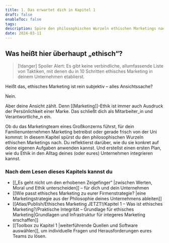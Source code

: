 ```yaml
---
title: 1. Das erwartet dich in Kapitel 1
draft: false
enableToc: false
tags: 
description: Spüre den philosophischen Wurzeln ethischen Marketings nach. Reflektiere darüber, wie du sie konkret auf deine eigenen Aufgaben anwenden kannst. Und erstelle einen Plan, wie du Ethik in den Alltag deines Unternehmen integrierst.
date: 2024-03-11
---
```

## Was heißt hier überhaupt „ethisch“?

> [!danger] Spoiler Alert:
> Es gibt keine verbindliche, allumfassende Liste von Taktiken, mit denen du in 10 Schritten ethisches Marketing in deinem Unternehmen etablierst.

Heißt das, ethisches Marketing ist rein subjektiv – alles Ansichtssache? 

Nein. 

Aber deine Ansicht zählt. Denn [[Marketing]]-Ethik ist immer auch Ausdruck der Persönlichkeit einer Marke. Das schließt dich als Mitarbeiter_in und Verantwortliche_n ein.

Ob du das Marketingteam eines Großkonzerns führst, für dein Familienunternehmen Marketing betreibst oder gerade frisch von der Uni kommst: In diesem Kapitel spürst du den philosophischen Wurzeln ethischen Marketings nach. Du reflektierst darüber, wie du sie konkret auf deine eigenen Aufgaben anwenden kannst. Und erstellst einen ersten Plan, wie du Ethik in den Alltag deines (oder eures) Unternehmen integrieren kannst.

### Nach dem Lesen dieses Kapitels kannst du

- [[„Es geht nicht um den erhobenen Zeigefinger“ |zwischen Werten, Moral und Ethik unterscheiden]] – für dich und dein Unternehmen
- [[Wie passt ethisches Marketing zu eurer Firmenstrategie? |eine Marketingstrategie aus der Philosophie deines Unternehmens ableiten]]
- [[Atlas/Publish/Ethisches Marketing JETZT!/Kapitel 1 – Was ist ethisches Marketing?/Praktische Integrität – Grundlage für ethisches Marketing|Grundlagen und Infrastruktur für integeres Marketing erschaffen]]
- [[Toolbox zu Kapitel 1 |weiterführende Quellen und Software auswählen]], um individuelle Fragen und Herausforderungen eures Teams zu lösen.